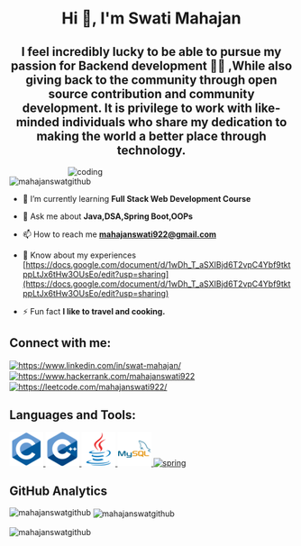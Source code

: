 <h1 align="center">Hi 👋, I'm Swati Mahajan</h1>
<h2 align="center">I feel incredibly lucky to be able to pursue my passion for Backend development 👩‍💻 ,While also giving back to the community through open source contribution and community development. It is privilege to work with like-minded individuals who share my dedication to making the world a better place through technology.</h2>
<img align="right" alt="coding" width="400" src="https://camo.githubusercontent.com/374987f773148e46b1851b9e3bc4bf71b182562dd002620ef3e4263cb3997130/68747470733a2f2f6d69726f2e6d656469756d2e636f6d2f6d61782f3837352f312a7164415731546a434e353768316c6275757a766368672e676966">

<p align="left"> <img src="https://komarev.com/ghpvc/?username=mahajanswatgithub&label=Profile%20views&color=0e75b6&style=flat" alt="mahajanswatgithub" /> </p>

- 🌱 I’m currently learning **Full Stack Web Development Course**

- 💬 Ask me about **Java,DSA,Spring Boot,OOPs**

- 📫 How to reach me **mahajanswati922@gmail.com**

- 📄 Know about my experiences [https://docs.google.com/document/d/1wDh_T_aSXIBjd6T2vpC4Ybf9tktppLtJx6tHw3OUsEo/edit?usp=sharing](https://docs.google.com/document/d/1wDh_T_aSXIBjd6T2vpC4Ybf9tktppLtJx6tHw3OUsEo/edit?usp=sharing)

- ⚡ Fun fact **I like to travel and cooking.**

<h2 align="left">Connect with me:</h2>
<p align="left">
<a href="https://linkedin.com/in/https://www.linkedin.com/in/swat-mahajan/" target="blank"><img align="center" src="https://raw.githubusercontent.com/rahuldkjain/github-profile-readme-generator/master/src/images/icons/Social/linked-in-alt.svg" alt="https://www.linkedin.com/in/swat-mahajan/" height="35" width="40" /></a>
<a href="https://www.hackerrank.com/https://www.hackerrank.com/mahajanswati922" target="blank"><img align="center" src="https://raw.githubusercontent.com/rahuldkjain/github-profile-readme-generator/master/src/images/icons/Social/hackerrank.svg" alt="https://www.hackerrank.com/mahajanswati922" height="35" width="40" /></a>
<a href="https://www.leetcode.com/https://leetcode.com/mahajanswati922/" target="blank"><img align="center" src="https://raw.githubusercontent.com/rahuldkjain/github-profile-readme-generator/master/src/images/icons/Social/leet-code.svg" alt="https://leetcode.com/mahajanswati922/" height="35" width="40" /></a>
</p>

<h2 align="left">Languages and Tools:</h2>
<p align="left"> <a href="https://www.cprogramming.com/" target="_blank" rel="noreferrer"> <img src="https://raw.githubusercontent.com/devicons/devicon/master/icons/c/c-original.svg" alt="c" width="60" height="60"/> </a> <a href="https://www.w3schools.com/cpp/" target="_blank" rel="noreferrer"> <img src="https://raw.githubusercontent.com/devicons/devicon/master/icons/cplusplus/cplusplus-original.svg" alt="cplusplus" width="60" height="60"/> </a> <a href="https://www.java.com" target="_blank" rel="noreferrer"> <img src="https://raw.githubusercontent.com/devicons/devicon/master/icons/java/java-original.svg" alt="java" width="60" height="60"/> </a> <a href="https://www.mysql.com/" target="_blank" rel="noreferrer"> <img src="https://raw.githubusercontent.com/devicons/devicon/master/icons/mysql/mysql-original-wordmark.svg" alt="mysql" width="60" height="60"/> </a> <a href="https://spring.io/" target="_blank" rel="noreferrer"> <img src="https://www.vectorlogo.zone/logos/springio/springio-icon.svg" alt="spring" width="60" height="60"/> </a> </p>
 </p>
<h2 align="left"> GitHub Analytics</h2>
<p><img align="left" src="https://github-readme-stats.vercel.app/api/top-langs?username=mahajanswatgithub&show_icons=true&locale=en&layout=compact" alt="mahajanswatgithub" /></p>

<p>&nbsp;<img align="center" src="https://github-readme-stats.vercel.app/api?username=mahajanswatgithub&show_icons=true&locale=en" alt="mahajanswatgithub" /></p>

<p><img align="center" src="https://github-readme-streak-stats.herokuapp.com/?user=mahajanswatgithub&" alt="mahajanswatgithub" /></p>


